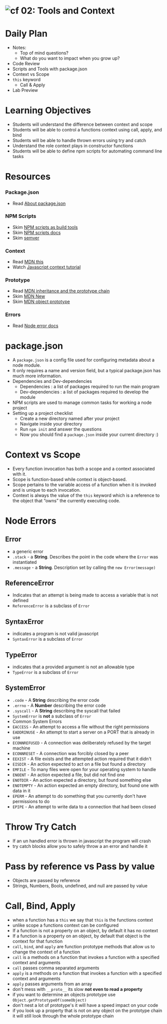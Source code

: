 ![cf](http://i.imgur.com/7v5ASc8.png) 02: Tools and Context
===

# Daily Plan

* Notes: 
  - Top of mind questions?
  - What do you want to impact when you grow up?
* Code Review
* Scripts and Tools with package.json
* Context vs Scope
* `this` keyword
  * Call & Apply
* Lab Preview

# Learning Objectives
* Students will understand the difference between context and scope
* Students will be able to control a functions context using call, apply, and bind
* Students will be able to handle thrown errors using try and catch 
* Understand the role context plays in constructor functions
* Students will be able to define npm scripts for automating command line tasks

# Resources
### Package.json
* Read [About package.json](https://docs.npmjs.com/files/package.json)

### NPM Scripts
* Skim [NPM scripts as build tools](https://www.keithcirkel.co.uk/how-to-use-npm-as-a-build-tool/)
* Skim [NPM scripts docs](https://docs.npmjs.com/misc/scripts)
* Skim [semver](http://semver.org/)

### Context
* Read [MDN this](https://developer.mozilla.org/en-US/docs/Web/JavaScript/Reference/Operators/this)
* Watch [Javascript context tutorial](https://www.youtube.com/watch?v=fjJoX9F_F5g)

### Prototype
* Read [MDN inheritance and the prototype chain]( https://developer.mozilla.org/en-US/docs/Web/JavaScript/Inheritance_and_the_prototype_chain)
* Skim [MDN New](https://developer.mozilla.org/en-US/docs/Web/JavaScript/Reference/Operators/new)
* Skim [MDN object prototype]( https://developer.mozilla.org/en-US/docs/Web/JavaScript/Reference/Global_Objects/Object/prototype)

### Errors
* Read [Node error docs](https://nodejs.org/dist/latest-v6.x/docs/api/errors.html)


# package.json
* A `package.json` is a config file used for configuring metadata about a node module.
* It only requires a name and version field, but a typical package.json has much more information.
* Dependencies and Dev-dependencies
  * Dependencies : a list of packages required to run the main program
  * Dev-dependencies : a list of packages required to develop the module
* NPM scripts are used to manage common tasks for working a node project  
* Setting up a project checklist
  * Create a new directory named after your project
  * Navigate inside your directory
  * Run `npm init` and answer the questions
  * Now you should find a `package.json` inside your current directory :)

# Context vs Scope
* Every function invocation has both a scope and a context associated with it. 
* Scope is function-based while context is object-based. 
* Scope pertains to the variable access of a function when it is invoked and is unique to each invocation. 
* Context is always the value of the `this` keyword which is a reference to the object that “owns” the currently executing code.


# Node Errors
## Error
* a generic error
* `.stack` - a **String**. Describes the point in the code where the `Error` was instantiated
* `.message` - a **String**. Description set by calling the `new Error(message)`  

## ReferenceError
* Indicates that an attempt is being made to access a variable that is not defined
* `ReferenceError` is a subclass of `Error`  

## SyntaxError
* indicates a program is not valid javascript
* `SyntaxError` is a subclass of `Error`  

## TypeError
* indicates that a provided argument is not an allowable type
* `TypeError` is a subclass of `Error`    

## SystemError
* `.code` - A **String** describing the error code
* `.errno` - A **Number** describing the error code
* `.syscall` - A **String** describing the syscall that failed
* `SystemError` is **not** a subclass of `Error`
* Common System Errors
 * `EACCESS` - An attempt to access a file without the right permissions
 * `EADDRINUSE` - An attempt to start a server on a PORT that is already in use
 * `ECONNREFUSED` - A connection was deliberately refused by the target machine
 * `ECONNRESET` - A connection was forcibly closed by a peer
 * `EEXIST` - A file exists and the attempted action required that it didn't
 * `EISDIR` - An action expected to act on a file but found a directory
 * `EMFILE` - To many files were open for your operating system to handle
 * `ENOENT` - An action expected a file, but did not find one
 * `ENOTDIR` - An action expected a directory, but found something else
 * `ENOTEMPTY` - An action expected an empty directory, but found one with data in it
 * `EPERM` - An attempt to do something that you currently don't have permissions to do
 * `EPIPE` - An attempt to write data to a connection that had been closed

# Throw Try Catch
* If an un handled error is thrown in javascript the program will crash
* try catch blocks allow you to safely throw a an error and handle it

# Pass by reference vs Pass by value
* Objects are passed by reference
* Strings, Numbers, Bools, undefined, and null are passed by value

# Call, Bind, Apply
* when a function has a `this` we say that `this` is the functions context
* unlike scope a functions context can be configured
* If a function is not a property on an object, by default it has no context
* If a function is a property on an object, by default that object is the context for that function
* `call`, `bind`, and `apply` are function prototype methods that allow us to change the context of a function
* `call` is a methods on a function that invokes a function with a specified context and arguments  
 * `call` passes comma separated arguments
* `apply` is a methods on a function that invokes a function with a specified context and arguments  
 * `apply` passes arguments from an array  
* don't mess with `__proto__` its slow **not even to read a property**
* if you want to determine an objects prototype use `Object.getPrototypeOf(someObject)`
* don't nest a lot of prototype's it will have a speed impact on your code
* if you look up a property that is not on any object on the prototype chain it will still look through the whole prototype chain